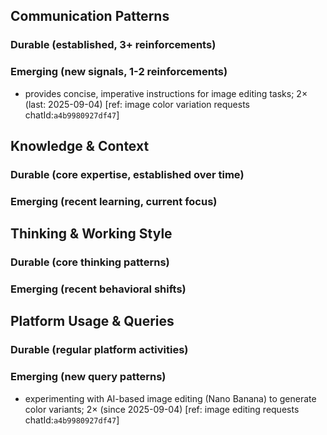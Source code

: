## Communication Patterns
### Durable (established, 3+ reinforcements)
### Emerging (new signals, 1-2 reinforcements)
- provides concise, imperative instructions for image editing tasks; 2× (last: 2025-09-04) [ref: image color variation requests chatId:`a4b9980927df47`]

## Knowledge & Context
### Durable (core expertise, established over time)
### Emerging (recent learning, current focus)

## Thinking & Working Style
### Durable (core thinking patterns)
### Emerging (recent behavioral shifts)

## Platform Usage & Queries
### Durable (regular platform activities)
### Emerging (new query patterns)
- experimenting with AI-based image editing (Nano Banana) to generate color variants; 2× (since 2025-09-04) [ref: image editing requests chatId:`a4b9980927df47`]